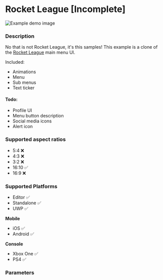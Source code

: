 # Rocket League [Incomplete]
![Example demo image](https://github.com/LewisJohnson/unity-ui-examples/blob/master/Assets/ScreenSpace/RocketLeague/readme-image.JPG)
### Description
No that is not Rocket League, it's this samples! This example is a clone of the [Rocket League](https://en.wikipedia.org/wiki/Rocket_League) main menu UI. 

Included: 
* Animations
* Menu
* Sub menus
* Text ticker

#### Todo:
* Profile UI
* Menu button description
* Social media icons
* Alert icon

### Supported aspect ratios
* 5:4 ❌
* 4:3 ❌
* 3:2 ❌
* 16:10 ✅
* 16:9 ❌

### Supported Platforms
* Editor ✅
* Standalone ✅
* UWP ✅

**Mobile**
* iOS ✅
* Android ✅

**Console**
* Xbox One ✅
* PS4 ✅

### Parameters

